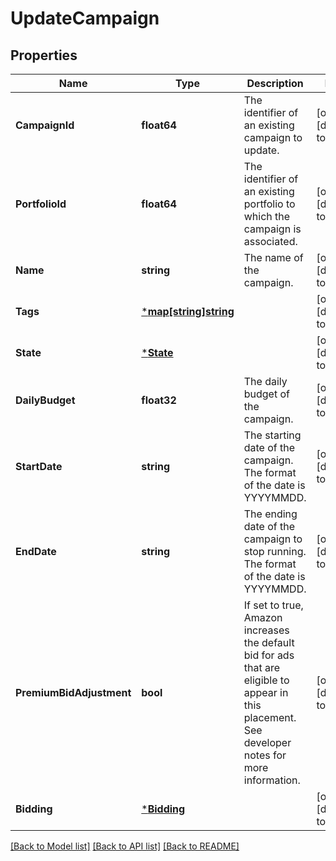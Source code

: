 # UpdateCampaign

## Properties
Name | Type | Description | Notes
------------ | ------------- | ------------- | -------------
**CampaignId** | **float64** | The identifier of an existing campaign to update. | [optional] [default to null]
**PortfolioId** | **float64** | The identifier of an existing portfolio to which the campaign is associated. | [optional] [default to null]
**Name** | **string** | The name of the campaign. | [optional] [default to null]
**Tags** | [***map[string]string**](map.md) |  | [optional] [default to null]
**State** | [***State**](State.md) |  | [optional] [default to null]
**DailyBudget** | **float32** | The daily budget of the campaign. | [optional] [default to null]
**StartDate** | **string** | The starting date of the campaign. The format of the date is YYYYMMDD. | [optional] [default to null]
**EndDate** | **string** | The ending date of the campaign to stop running. The format of the date is YYYYMMDD. | [optional] [default to null]
**PremiumBidAdjustment** | **bool** | If set to true, Amazon increases the default bid for ads that are eligible to appear in this placement. See developer notes for more information. | [optional] [default to null]
**Bidding** | [***Bidding**](Bidding.md) |  | [optional] [default to null]

[[Back to Model list]](../README.md#documentation-for-models) [[Back to API list]](../README.md#documentation-for-api-endpoints) [[Back to README]](../README.md)

